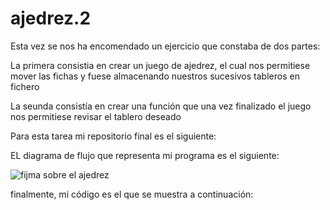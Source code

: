 # ajedrez.2
Esta vez se nos ha encomendado un ejercicio que constaba de dos partes:

La primera consistia en crear un juego de ajedrez, el cual nos permitiese mover las fichas y fuese almacenando nuestros sucesivos tableros en  fichero

La seunda consistía en crear una función que una vez finalizado el juego nos permitiese revisar el tablero deseado

Para esta tarea mi repositorio final es el siguiente:

EL diagrama de flujo que representa mi programa es el siguiente:

![fijma sobre el ajedrez](https://user-images.githubusercontent.com/91721826/145732618-4c8f08c1-8132-4f14-b6b3-c6e02a0ab1ea.jpg)

finalmente, mi código es el que se muestra a continuación:
